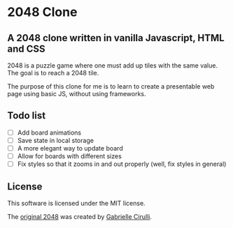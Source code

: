 # 2048 Clone

## A 2048 clone written in vanilla Javascript, HTML and CSS

2048 is a puzzle game where one must add up tiles with the same value. The goal
is to reach a 2048 tile.

The purpose of this clone for me is to learn to create a presentable web page
using basic JS, without using frameworks.

## Todo list

- [ ] Add board animations
- [ ] Save state in local storage
- [ ] A more elegant way to update board
- [ ] Allow for boards with different sizes
- [ ] Fix styles so that it zooms in and out properly (well, fix styles in
    general)

## License

This software is licensed under the MIT license.

The [original 2048](https://github.com/gabrielecirulli/2048) was created by
[Gabrielle Cirulli](https://github.com/gabrielecirulli/2048).
